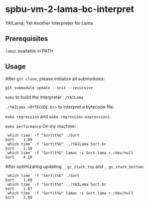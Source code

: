 # spbu-vm-2-lama-bc-interpret

YAILama: Yet Another Interpreter for Lama

## Prerequisites

`lamac` available in PATH

## Usage

After `git clone`, please initialize all submodules:
```
git submodule update --init --recursive
```

`make` to build the interpreter `./YAILama`

`./YAILama <BYTECODE.bc>` to interpret a bytecode file.

`make regression` and `make regression-expressions`

`make performance` On my machine:

```
`which time` -f "Sort\t%U" ./Sort
Sort    1.09
`which time` -f "Sort\t%U" ../YAILama Sort.bc
Sort    2.18
`which time` -f "Sort\t%U" lamac -i Sort.lama < /dev/null
Sort    4.10
```


After optimizating updating `__gc_stack_top` and `__gc_stack_bottom`:

```
`which time` -f "Sort\t%U" ./Sort
Sort    1.08
`which time` -f "Sort\t%U" ../YAILama Sort.bc
Sort    1.87
`which time` -f "Sort\t%U" lamac -i Sort.lama < /dev/null
Sort    3.99
```